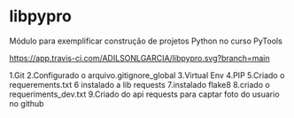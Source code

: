 # libpypro
Módulo para exemplificar construção de projetos Python no curso PyTools

https://app.travis-ci.com/ADILSONLGARCIA/libpypro.svg?branch=main

1.Git
2.Configurado o arquivo.gitignore_global
3.Virtual Env
4.PIP
5.Criado o requerements.txt
6 instalado a lib requests
7.instalado flake8
8.criado o requeriments_dev.txt
9.Criado do api requests para captar foto do usuario no github
